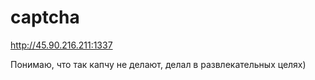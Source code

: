 # captcha

http://45.90.216.211:1337

Понимаю, что так капчу не делают, делал в развлекательных целях)
